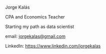 Jorge Kalás  

CPA and Economics Teacher  

Starting my path as data scientist  

email: jorgekalas@gmail.com  

LinkedIn: https://www.linkedin.com/jorgekalas

